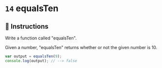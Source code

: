 # `14` equalsTen

## 📝 Instructions

Write a function called "equalsTen".

Given a number, "equalsTen" returns whether or not the given number is 10.

```Javascript
var output = equalsTen(9);
console.log(output); // --> false
```